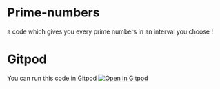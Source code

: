 # Prime-numbers
a code which gives you every prime numbers in an interval you choose !


# Gitpod 

You can run this code in Gitpod [![Open in Gitpod](https://gitpod.io/button/open-in-gitpod.svg)](https://gitpod.io/#https://github.com/MrRex42/Prime-numbers/blob/master/primenum.py)

